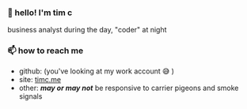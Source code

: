 ### 👋 hello! I'm tim c

business analyst during the day, "coder" at night


### 📫 how to reach me
- github: (you've looking at my work account 😅 )
- site: [timc.me](https://timc.me)
- other: **_may or may not_** be responsive to carrier pigeons and smoke signals
